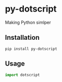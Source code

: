 # py-dotscript

Making Python simlper

## Installation

```shell
pip install py-dotscript
```

## Usage

```python
import dotscript
```

